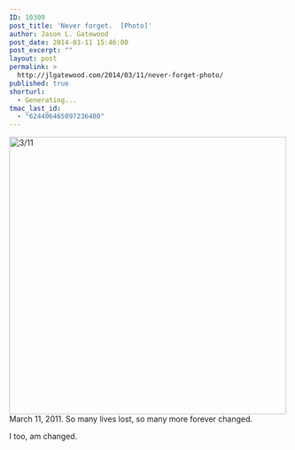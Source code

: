 ```yaml
---
ID: 10309
post_title: 'Never forget.  [Photo]'
author: Jason L. Gatewood
post_date: 2014-03-11 15:46:00
post_excerpt: ""
layout: post
permalink: >
  http://jlgatewood.com/2014/03/11/never-forget-photo/
published: true
shorturl:
  - Generating...
tmac_last_id:
  - "624406465097236480"
---
```

<a href="http://instagram.com/p/lY3iXqoZDB/"><img src="http://jlgatewood.com/wp-content/uploads/2014/03/3c3cf5f8a8d311e38ba50e5a5a6bd1f6_8-620x620.jpg" alt="3/11" width="500" height="500" /></a><br />March 11, 2011. So many lives lost,  so many more forever changed. 

I too, am changed.